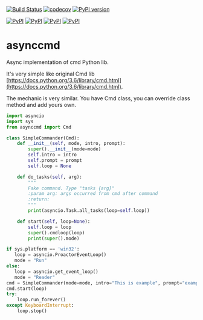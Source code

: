 [![Build Status](https://travis-ci.org/valentinmk/asynccmd.svg?branch=master)](https://travis-ci.org/valentinmk/asynccmd)
[![codecov](https://codecov.io/gh/valentinmk/asynccmd/branch/master/graph/badge.svg)](https://codecov.io/gh/valentinmk/asynccmd)
[![PyPI version](https://badge.fury.io/py/asynccmd.svg)](https://badge.fury.io/py/asynccmd)


[![PyPI](https://img.shields.io/pypi/dm/asynccmd.svg?style=flat-square)]()
[![PyPI](https://img.shields.io/pypi/l/asynccmd.svg?style=flat-square)]()
[![PyPI](https://img.shields.io/pypi/pyversions/asynccmd.svg?style=flat-square)]()
[![PyPI](https://img.shields.io/pypi/status/asynccmd.svg?style=flat-square)]()

# asynccmd
Async implementation of cmd Python lib.

It's very simple like original Cmd lib [https://docs.python.org/3.6/library/cmd.html](https://docs.python.org/3.6/library/cmd.html).

The mechanic is very similar. You have Cmd class, you can override class method and add yours own.

```Python
import asyncio
import sys
from asynccmd import Cmd

class SimpleCommander(Cmd):
    def __init__(self, mode, intro, prompt):
        super().__init__(mode=mode)
        self.intro = intro
        self.prompt = prompt
        self.loop = None

    def do_tasks(self, arg):
        """
        Fake command. Type "tasks {arg}"
        :param arg: args occurred from cmd after command
        :return:
        """
        print(asyncio.Task.all_tasks(loop=self.loop))

    def start(self, loop=None):
        self.loop = loop
        super().cmdloop(loop)
        print(super().mode)

if sys.platform == 'win32':
   loop = asyncio.ProactorEventLoop()
   mode = "Run"
else:
   loop = asyncio.get_event_loop()
   mode = "Reader"
cmd = SimpleCommander(mode=mode, intro="This is example", prompt="example> ")
cmd.start(loop)
try:
    loop.run_forever()
except KeyboardInterrupt:
    loop.stop()
```
